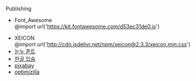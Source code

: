 Publishing<br>
* Font_Awesome<br>
@import url('https://kit.fontawesome.com/d53ec31de0.js')
<script src="https://kit.fontawesome.com/c4234ead32.js" crossorigin="anonymous"></script>
* XEICON<br>
@import url('http://cdn.jsdelivr.net/npm/xeicon@2.3.3/xeicon.min.css')
* [눈누 폰트](url:'https://noonnu.cc/')
* [한글 입숨](url:'http://hangul.thefron.me/')
* [pixabay](url:'https://pixabay.com/ko/')
* [optimizilla](url:'https://imagecompressor.com/ko/')